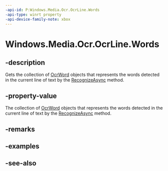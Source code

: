 ```yaml
---
-api-id: P:Windows.Media.Ocr.OcrLine.Words
-api-type: winrt property
-api-device-family-note: xbox
---
```


<!-- Property syntax
public Windows.Foundation.Collections.IVectorView<Windows.Media.Ocr.OcrWord> Words { get; }
-->

# Windows.Media.Ocr.OcrLine.Words

## -description
Gets the collection of [OcrWord](ocrword.md) objects that represents the words detected in the current line of text by the [RecognizeAsync](ocrengine_recognizeasync_614325911.md) method.

## -property-value
The collection of [OcrWord](ocrword.md) objects that represents the words detected in the current line of text by the [RecognizeAsync](ocrengine_recognizeasync.md) method.

## -remarks

## -examples

## -see-also
